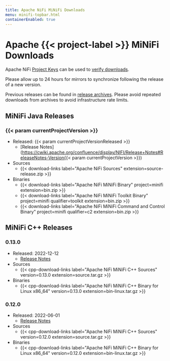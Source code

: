```yaml
---
title: Apache NiFi MiNiFi Downloads
menu: minifi-topbar.html
containerEnabled: true
---
```


# Apache {{< project-label >}} MiNiFi Downloads

Apache NiFi [Project Keys](https://downloads.apache.org/nifi/KEYS) can be used to
[verify downloads](https://www.apache.org/info/verification.html).

Please allow up to 24 hours for mirrors to synchronize following the release of a new version.

Previous releases can be found in [release archives](https://archive.apache.org/dist/nifi/).
Please avoid repeated downloads from archives to avoid infrastructure rate limits.

## MiNiFi Java Releases

### {{< param currentProjectVersion >}}

- Released: {{< param currentProjectVersionReleased >}}
  - [Release Notes](https://cwiki.apache.org/confluence/display/NIFI/Release+Notes#ReleaseNotes-Version{{< param currentProjectVersion >}})
- Sources
  - {{< download-links label="Apache NiFi Sources" extension=source-release.zip >}}
- Binaries
  - {{< download-links label="Apache NiFi MiNiFi Binary" project=minifi extension=bin.zip >}}
  - {{< download-links label="Apache NiFi MiNiFi Toolkit Binary" project=minifi qualifier=toolkit extension=bin.zip >}}
  - {{< download-links label="Apache NiFi MiNiFi Command and Control Binary" project=minifi qualifier=c2 extension=bin.zip >}}

## MiNiFi C++ Releases

### 0.13.0

- Released: 2022-12-12
  - [Release Notes](https://cwiki.apache.org/confluence/pages/viewpage.action?pageId=65145325#ReleaseNotesMiNiFi(C++)-Versioncpp-0.13.0)
- Sources
  - {{< cpp-download-links label="Apache NiFi MiNiFi C++ Sources" version=0.13.0 extension=source.tar.gz >}}
- Binaries
  - {{< cpp-download-links label="Apache NiFi MiNiFi C++ Binary for Linux x86_64" version=0.13.0 extension=bin-linux.tar.gz >}}

### 0.12.0

- Released: 2022-06-01
  - [Release Notes](https://cwiki.apache.org/confluence/pages/viewpage.action?pageId=65145325#ReleaseNotesMiNiFi(C++)-Versioncpp-0.12.0)
- Sources
  - {{< cpp-download-links label="Apache NiFi MiNiFi C++ Sources" version=0.12.0 extension=source.tar.gz >}}
- Binaries
  - {{< cpp-download-links label="Apache NiFi MiNiFi C++ Binary for Linux x86_64" version=0.12.0 extension=bin-linux.tar.gz >}}
